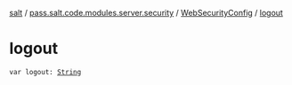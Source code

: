 [salt](../../index.md) / [pass.salt.code.modules.server.security](../index.md) / [WebSecurityConfig](index.md) / [logout](./logout.md)

# logout

`var logout: `[`String`](https://kotlinlang.org/api/latest/jvm/stdlib/kotlin/-string/index.html)